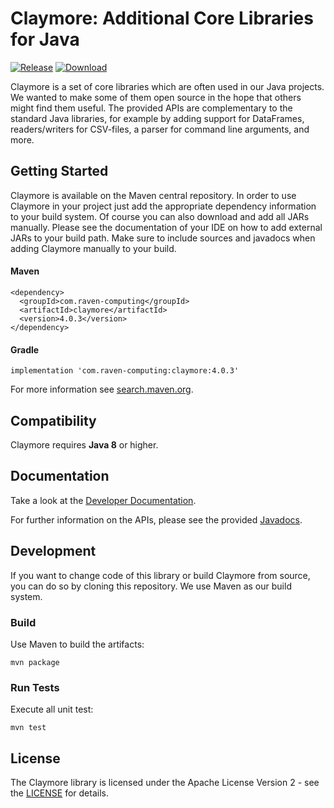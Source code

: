 # Claymore: Additional Core Libraries for Java

[![Release](https://img.shields.io/badge/Release-4.0.3-blue.svg)](https://raven-computing.com/products/claymore) [![Download](https://img.shields.io/badge/Download-jar-blue.svg)](https://repo1.maven.org/maven2/com/raven-computing/claymore/4.0.3/)

Claymore is a set of core libraries which are often used in our Java projects. We wanted to make some of them open source in the hope that others might find them useful. The provided APIs are complementary to the standard Java libraries, for example by adding support for DataFrames, readers/writers for CSV-files, a parser for command line arguments, and more.

## Getting Started

Claymore is available on the Maven central repository. In order to use Claymore in your project just add the appropriate dependency information to your build system. Of course you can also download and add all JARs manually. Please see the documentation of your IDE on how to add external JARs to your build path. Make sure to include sources and javadocs when adding Claymore manually to your build.

#### Maven
```
<dependency>
  <groupId>com.raven-computing</groupId>
  <artifactId>claymore</artifactId>
  <version>4.0.3</version>
</dependency>
```

#### Gradle
```
implementation 'com.raven-computing:claymore:4.0.3'
```

For more information see [search.maven.org](https://search.maven.org/artifact/com.raven-computing/claymore/4.0.3/jar).

## Compatibility

Claymore requires **Java 8** or higher.

## Documentation

Take a look at the [Developer Documentation](https://github.com/raven-computing/claymore/wiki/Home).

For further information on the APIs, please see the provided [Javadocs](https://www.javadoc.io/doc/com.raven-computing/claymore/latest/index.html).

## Development

If you want to change code of this library or build Claymore from source, you can do so by cloning this repository. We use Maven as our build system.

### Build

Use Maven to build the artifacts:
```
mvn package
```

### Run Tests

Execute all unit test:
```
mvn test
```

## License

The Claymore library is licensed under the Apache License Version 2 - see the [LICENSE](LICENSE) for details.

